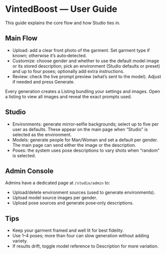 # VintedBoost — User Guide

This guide explains the core flow and how Studio ties in.

## Main Flow
- Upload: add a clear front photo of the garment. Set garment type if known; otherwise it’s auto‑detected.
- Customize: choose gender and whether to use the default model image or its stored description; pick an environment (Studio defaults or preset) and up to four poses; optionally add extra instructions.
- Review: check the live prompt preview (what’s sent to the model). Adjust if needed and press Generate.

Every generation creates a Listing bundling your settings and images. Open a listing to view all images and reveal the exact prompts used.

## Studio
- Environments: generate mirror‑selfie backgrounds; select up to five per user as defaults. These appear on the main page when “Studio” is selected as the environment.
- Models: generate people for Man/Woman and set a default per gender. The main page can send either the image or the description.
- Poses: the system uses pose descriptions to vary shots when “random” is selected.

## Admin Console
Admins have a dedicated page at `/studio/admin` to:
- Upload/delete environment sources (used to generate environments).
- Upload model source images per gender.
- Upload pose sources and generate pose‑only descriptions.

## Tips
- Keep your garment framed and well lit for best fidelity.
- Use 1–4 poses; more than four can slow generation without adding variety.
- If results drift, toggle model reference to Description for more variation.

